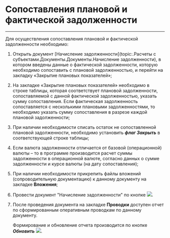 ﻿# Сопоставления плановой и фактической задолженности
__________________________

Для осуществления сопоставления плановой и фактической задолженности необходимо:

1. Открыть документ [Начисление задолженности](topic:.Расчеты с субъектами.Документы.Документы.Начисление задолженности), в котором введены данные о фактической задолженности,
которую необходимо сопоставить с плановой задолженностью, и перейти на закладку «Закрытие плановых показателей»;
2. На закладке «Закрытие плановых показателей» необходимо в строке таблицы, которая соответствует плановой задолженности, сопоставляемой с данной фактической задолженностью,
указать сумму сопоставления. Если фактическая задолженность сопоставляется с несколькими плановыми задолженностями, то необходимо указать сумму сопоставления в разрезе
каждой плановой задолженности;
3. При наличии необходимости списать остаток не сопоставленной плановой задолженности, необходимо установить ***флаг Закрыть*** в соответствующей строке таблицы;
4. Если валюта задолженности отличается от базовой (операционной) валюты – то в программе производится расчет суммы задолженности в операционной валюте,
согласно данных о сумме задолженности и курсе валюты (на дату сопоставления);
5. При наличии необходимости прикрепить файлы вложений (сопроводительную документацию) к данному документу на закладке **Вложения**;
6. Провести документ "Начисление задолженности" по кнопке ![](topic:Com.AddFiles.Buttons.Btn_Provodit.png).
7. После проведения документа на закладке **Проводки** доступен отчет по сформированным оперативным проводкам по данному документу.

    Формирование и обновление отчета производится по кнопке ***Обновить*** ![](topic:Com.AddFiles.Buttons.Btn_Refresh_mini.png).



